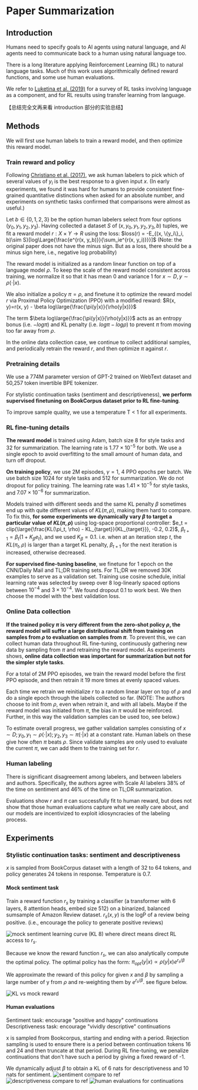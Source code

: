 # Paper Summarization

## Introduction
Humans need to specify goals to AI agents using natural language, and AI agents need to communicate back to a human using natural language too.

There is a long literature applying Reinforcement Learning (RL) to natural language tasks. Much of this work uses algorithmically defined reward functions, and some use human evaluations.

We refer to [Luketina et al. (2019)](https://arxiv.org/abs/1906.03926) for a survey of RL tasks involving language as a component, and for RL results using transfer learning from language.

【总结完全文再来看 introduction 部分的实验总结】

## Methods
We will first use human labels to train a reward model, and then optimize this reward model.

### Train reward and policy
Following [Christiano et al. (2017)](https://arxiv.org/abs/1706.03741), we ask human labelers to pick which of several values of $y_i$ is the best response to a given input $x$. (In early experiments, we found it was hard for humans to provide consistent fine-grained quantitative distinctions when asked for an absolute number, and experiments on synthetic tasks confirmed that comparisons were almost as useful.)

Let $b \in \{0, 1, 2, 3\}$ be the option human labelers select from four options $(y_0, y_1, y_2, y_3)$. Having collected a dataset $S$ of $(x, y_0, y_1, y_2, y_3, b)$ tuples, we fit a reward model $r: X \times Y \to R$ using the loss:
$loss(r) = -E_{(x, \{y_i\}_i, b)\sim S}[log\Large{\frac{e^{r(x, y_b)}}{\sum_ie^{r(x, y_i)}}}]$
(Note: the original paper does not have the minus sign. But as a loss, there should be a minus sign here, i.e., negative log probability)

The reward model is initialized as a random linear function on top of a language model $\rho$.
To keep the scale of the reward model consistent across training, we normalize it so that it has mean 0 and variance 1 for $x \sim D, y \sim \rho(\cdot|x)$.

We also initialize a policy $\pi = \rho$, and finetune it to optimize the reward model $r$ via Proximal Policy Optimization (PPO) with a modified reward: $R(x, y)=r(x, y) - \beta log\large{\frac{\pi(y|x)}{\rho(y|x)}}$

The term $\beta log\large{\frac{\pi(y|x)}{\rho(y|x)}}$ acts as an entropy bonus (i.e. $-log\pi$) and KL penalty (i.e. $log\pi - log\rho$) to prevent $\pi$ from moving too far away from $\rho$.

In the online data collection case, we continue to collect additional samples, and periodically retrain the reward $r$, and then optimize $\pi$ against $r$.

### Pretraining details
We use a 774M parameter version of GPT-2 trained on WebText dataset and 50,257 token invertible BPE tokenizer.

For stylistic continuation tasks (sentiment and descriptiveness), **we perform supervised finetuning on BookCorpus dataset prior to RL fine-tuning**.

To improve sample quality, we use a temperature T < 1 for all experiments.

### RL fine-tuning details
**The reward model** is trained using Adam, batch size 8 for style tasks and 32 for summarization. 
The learning rate is $1.77 \times 10^{-5}$ for both.
We use a single epoch to avoid overfitting to the small amount of human data, and turn off dropout. 

**On training policy**, we use 2M episodes, $\gamma = 1$, 4 PPO epochs per batch.
We use batch size 1024 for style tasks and 512 for summarization.
We do not dropout for policy training.
The learning rate was $1.41 \times 10^{-5}$ for style tasks, and $7.07 \times 10^{-6}$ for summarization.

Models trained with different seeds and the same KL penalty $\beta$ sometimes end up with quite different values of $KL(\pi, \rho)$, making them hard to compare. 
To fix this, **for some experiments we dynamically vary $\beta$ to target a particular value of $KL(\pi, \rho)$** using log-space proportional controller:
$e_t = clip(\large{\frac{KL(\pi_t, \rho) - KL_{target}}{KL_{target}}}, -0.2, 0.2)$, 
$\beta_{t+1} = \beta_t(1+K_{\beta}e_t)$, and we used $K_{\beta} = 0.1$.
i.e. when at an iteration step $t$, the $KL(\pi_t, \rho)$ is larger than a target KL penalty, $\beta_{t+1}$ for the next iteration is increased, otherwise decreased.

**For supervised fine-tuning baseline**, we finetune for 1 epoch on the CNN/Daily Mail and TL;DR training sets. For TL;DR we removed 30K examples to serve as a validation set. Training use cosine schedule, initial learning rate was selected by sweep over 8 log-linearly spaced options between $10^{-4}$ and $3 \times 10^{-4}$.
We found dropout 0.1 to work best. We then choose the model with the best validation loss.

### Online Data collection
**If the trained policy $\pi$ is very different from the zero-shot policy $\rho$, the reward model will suffer a large distributional shift from training on samples from $\rho$ to evaluation on samples from $\pi$**. To prevent this, we can collect human data throughout RL fine-tuning, continuously gathering new data by sampling from $\pi$ and retraining the reward model.
As experiments shows, **online data collection was important for summarization but not for the simpler style tasks**.

For a total of 2M PPO episodes, we train the reward model before the first PPO episode, and then retrain it 19 more times at evenly spaced values.

Each time we retrain we reinitialize $r$  to a random linear layer on top of $\rho$ and do a single epoch through the labels collected so far. (NOTE: The authors choose to init from $\rho$, even when retrain it, and with all labels. Maybe if the reward model was initiated from $\pi$, the bias in $\pi$ would be reinforced. Further, in this way the validation samples can be used too, see below.)

To estimate overall progress, we gather validation samples consisting of $x \sim D; y_0, y_1 \sim \rho(\cdot|x); y_2, y_3 \sim \pi(\cdot|x)$ at a constant rate. Human labels on these give how often $\pi$ beats $\rho$. Since validate samples are only used to evaluate the current $\pi$, we can add them to the training set for $r$.

### Human labeling

There is significant disagreement among labelers, and between labelers and authors. Specifically, the authors agree with Scale AI labelers 38% of the time on sentiment and 46% of the time on TL;DR summarization.

Evaluations show $r$ and $\pi$ can successfully fit to human reward, but does not show that those human evaluations capture what we really care about, and our models are incentivized to exploit idiosyncracies of the labeling process.

## Experiments
### Stylistic continuation tasks: sentiment and descriptiveness
$x$ is sampled from BookCorpus dataset with a length of 32 to 64 tokens, and policy generates 24 tokens in response. Temperature is 0.7.

#### Mock sentiment task
Train a reward function $r_s$ by training a classifier (a transformer with 6 layers, 8 attention heads, embed size 512) on a binarized, balanced sumsample of Amazon Review dataset. $r_s(x, y)$ is the logP of a review being positive. (i.e., encourage the policy to generate positive reviews)

![mock sentiment learning curve (KL 8)](static/mock-curves.svg)
where direct means direct RL access to $r_s$.

Because we know the reward function $r_s$, we can also analytically compute the optimal policy. The optimal policy has the form: $\pi_{opt}(y|x) \propto \rho(y|x)e^{r_s/\beta}$

We approximate the reward of this policy for given $x$ and $\beta$ by sampling a large number of y from $\rho$ and re-weighting them by $e^{r_s/\beta}$. see figure below.

![KL vs mock reward](/static/mock-kl-frontier.svg)

#### Human evaluations
Sentiment task: encourage "positive and happy" continuations
Descriptiveness task: encourage "vividly descriptive" continuations

x is sampled from Bookcorpus, starting and ending with a period. Rejection sampling is used to ensure there is a period between continuation tokens 16 and 24 and then truncate at that period. During RL fine-tuning, we penalize continuations that don't have such a period by giving a fixed reward of -1.

We dynamically adjust $\beta$ to obtain a KL of 6 nats for descriptiveness and 10 nats for sentiment.
![sentiment compare to ref](/static/sentiment_compare_to_ref.svg)
![descriptiveness compare to ref](/static/descriptiveness_compare_to_ref.svg)
![human evaluations for continuations](/static/human%20evaluations%20for%20continuations.png)














